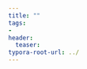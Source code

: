 ```yaml
---
title: ""
tags:
- 
header:
  teaser:
typora-root-url: ../
---
```


<!-- <img src="{{ '이미지경로' | relative_url }}" alt="이미지" width="30%"> -->
